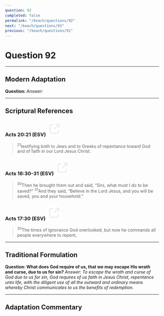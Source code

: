 ```yaml
---
question: 92
completed: false
permalink: "/keach/questions/92"
next: "/keach/questions/93"
previous: "/keach/questions/91"
---
```

# Question 92
---
## Modern Adaptation
<strong>
    Question:
</strong>

<em>
    Answer:
</em>

---
## Scriptural References
### Acts 20:21 (ESV) <a href="https://biblegateway.com/passage/?search=Acts+20%3A21&version=ESV"><img src="/assets/svg/link.svg"/></a>
> <sup>21</sup>testifying both to Jews and to Greeks of repentance toward God and of faith in our Lord Jesus Christ.

### Acts 16:30-31 (ESV) <a href="https://biblegateway.com/passage/?search=Acts+16%3A30-31&version=ESV"><img src="/assets/svg/link.svg"/></a>
> <sup>30</sup>Then he brought them out and said, “Sirs, what must I do to be saved?”
> <sup>31</sup>And they said, “Believe in the Lord Jesus, and you will be saved, you and your household.”

### Acts 17:30 (ESV) <a href="https://biblegateway.com/passage/?search=Acts+17%3A30&version=ESV"><img src="/assets/svg/link.svg"/></a>
> <sup>30</sup>The times of ignorance God overlooked, but now he commands all people everywhere to repent,

---
## Traditional Formulation
<strong>
    Question: What does God require of us, that we may escape His wrath and curse, due to us for sin?
</strong>

<em>
    Answer: To escape the wrath and curse of God due to us for sin, God requires of us faith in Jesus Christ, repentance unto life, with the diligent use of all the outward and ordinary means whereby Christ communicates to us the benefits of redemption.
</em>

---
## Adaptation Commentary
